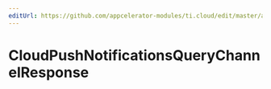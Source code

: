 ```yaml
---
editUrl: https://github.com/appcelerator-modules/ti.cloud/edit/master/apidoc/PushNotifications/PushNotifications.yml
---
```

# CloudPushNotificationsQueryChannelResponse

<TypeHeader/>

<ApiDocs/>

